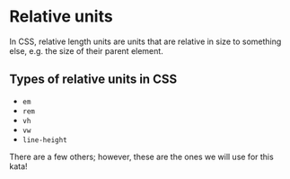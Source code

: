 # Relative units

In CSS, relative length units are units that are relative in size to something else, e.g. the size of their parent element.

## Types of relative units in CSS

- `em`
- `rem`
- `vh`
- `vw`
- `line-height`

There are a few others; however, these are the ones we will use for this kata!
